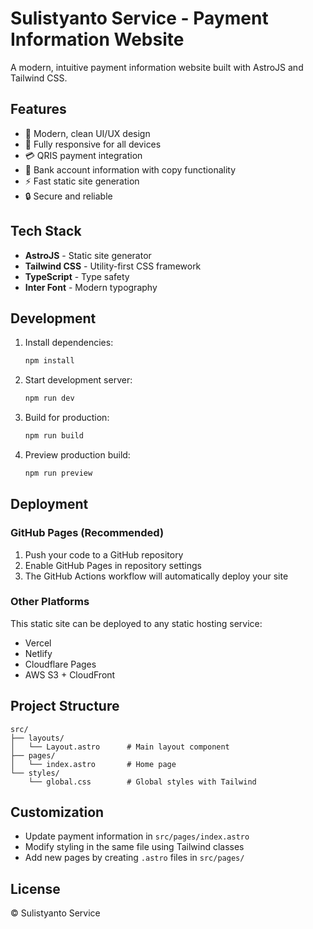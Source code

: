 # Sulistyanto Service - Payment Information Website

A modern, intuitive payment information website built with AstroJS and Tailwind CSS.

## Features

- 🎨 Modern, clean UI/UX design
- 📱 Fully responsive for all devices
- 💳 QRIS payment integration
- 🏦 Bank account information with copy functionality
- ⚡ Fast static site generation
- 🔒 Secure and reliable

## Tech Stack

- **AstroJS** - Static site generator
- **Tailwind CSS** - Utility-first CSS framework
- **TypeScript** - Type safety
- **Inter Font** - Modern typography

## Development

1. Install dependencies:
   ```bash
   npm install
   ```

2. Start development server:
   ```bash
   npm run dev
   ```

3. Build for production:
   ```bash
   npm run build
   ```

4. Preview production build:
   ```bash
   npm run preview
   ```

## Deployment

### GitHub Pages (Recommended)

1. Push your code to a GitHub repository
2. Enable GitHub Pages in repository settings
3. The GitHub Actions workflow will automatically deploy your site

### Other Platforms

This static site can be deployed to any static hosting service:
- Vercel
- Netlify
- Cloudflare Pages
- AWS S3 + CloudFront

## Project Structure

```
src/
├── layouts/
│   └── Layout.astro      # Main layout component
├── pages/
│   └── index.astro       # Home page
└── styles/
    └── global.css        # Global styles with Tailwind
```

## Customization

- Update payment information in `src/pages/index.astro`
- Modify styling in the same file using Tailwind classes
- Add new pages by creating `.astro` files in `src/pages/`

## License

© Sulistyanto Service